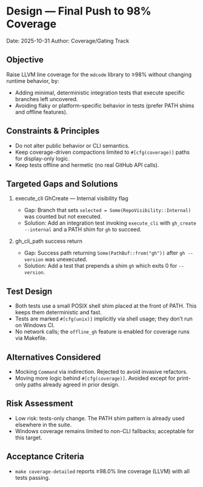 # Design — Final Push to 98% Coverage

Date: 2025-10-31
Author: Coverage/Gating Track

## Objective
Raise LLVM line coverage for the `mdcode` library to ≥98% without changing runtime behavior, by:
- Adding minimal, deterministic integration tests that execute specific branches left uncovered.
- Avoiding flaky or platform-specific behavior in tests (prefer PATH shims and offline features).

## Constraints & Principles
- Do not alter public behavior or CLI semantics.
- Keep coverage-driven compactions limited to `#[cfg(coverage)]` paths for display-only logic.
- Keep tests offline and hermetic (no real GitHub API calls).

## Targeted Gaps and Solutions
1. execute_cli GhCreate — Internal visibility flag
   - Gap: Branch that sets `selected = Some(RepoVisibility::Internal)` was counted but not executed.
   - Solution: Add an integration test invoking `execute_cli` with `gh_create --internal` and a PATH shim for `gh` to succeed.

2. gh_cli_path success return
   - Gap: Success path returning `Some(PathBuf::from("gh"))` after `gh --version` was unexecuted.
   - Solution: Add a test that prepends a shim `gh` which exits 0 for `--version`.

## Test Design
- Both tests use a small POSIX shell shim placed at the front of PATH. This keeps them deterministic and fast.
- Tests are marked `#[cfg(unix)]` implicitly via shell usage; they don’t run on Windows CI.
- No network calls; the `offline_gh` feature is enabled for coverage runs via Makefile.

## Alternatives Considered
- Mocking `Command` via indirection. Rejected to avoid invasive refactors.
- Moving more logic behind `#[cfg(coverage)]`. Avoided except for print-only paths already agreed in prior design.

## Risk Assessment
- Low risk: tests-only change. The PATH shim pattern is already used elsewhere in the suite.
- Windows coverage remains limited to non-CLI fallbacks; acceptable for this target.

## Acceptance Criteria
- `make coverage-detailed` reports ≥98.0% line coverage (LLVM) with all tests passing.


